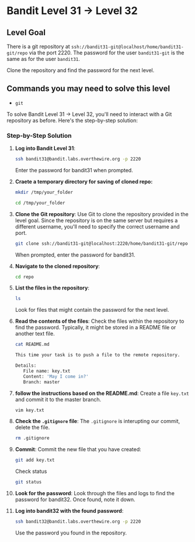 # Bandit Level 31 → Level 32

## Level Goal

There is a git repository at `ssh://bandit31-git@localhost/home/bandit31-git/repo` via the port 2220. The password for the user `bandit31-git` is the same as for the user `bandit31`.

Clone the repository and find the password for the next level.

## Commands you may need to solve this level

- `git`

To solve Bandit Level 31 → Level 32, you'll need to interact with a Git repository as before. Here's the step-by-step solution:

### Step-by-Step Solution

1. **Log into Bandit Level 31**:

   ```bash
   ssh bandit31@bandit.labs.overthewire.org -p 2220
   ```

   Enter the password for bandit31 when prompted.

2. **Craete a temporary directory for saving of cloned repo:**

   ```bash
   mkdir /tmp/your_folder
   ```

   ```bash
   cd /tmp/your_folder
   ```

3. **Clone the Git repository**:
   Use Git to clone the repository provided in the level goal. Since the repository is on the same server but requires a different username, you'll need to specify the correct username and port.

   ```bash
   git clone ssh://bandit31-git@localhost:2220/home/bandit31-git/repo
   ```

   When prompted, enter the password for bandit31.

4. **Navigate to the cloned repository**:

   ```bash
   cd repo
   ```

5. **List the files in the repository**:

   ```bash
   ls
   ```

   Look for files that might contain the password for the next level.

6. **Read the contents of the files**:
   Check the files within the repository to find the password. Typically, it might be stored in a README file or another text file.

   ```bash
   cat README.md
   ```

   ```bash
   This time your task is to push a file to the remote repository.

   Details:
      File name: key.txt
      Content: 'May I come in?'
      Branch: master
   ```

7. **follow the instructions based on the README.md**:
   Create a file `key.txt` and commit it to the master branch.

   ```bash
   vim key.txt
   ```

8. **Check the `.gitignore` file**:
   The `.gitignore` is interupting our commit, delete the file.

   ```bash
   rm .gitignore
   ```

9. **Commit**:
   Commit the new file that you have created:

   ```bash
   git add key.txt
   ```

   Check status

   ```bash
   git status
   ```

10. **Look for the password**:
    Look through the files and logs to find the password for bandit32. Once found, note it down.

11. **Log into bandit32 with the found password**:
    ```bash
    ssh bandit32@bandit.labs.overthewire.org -p 2220
    ```
    Use the password you found in the repository.
